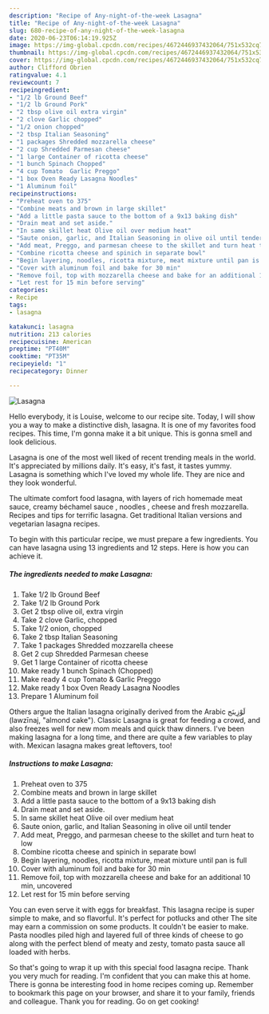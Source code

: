 ```yaml
---
description: "Recipe of Any-night-of-the-week Lasagna"
title: "Recipe of Any-night-of-the-week Lasagna"
slug: 680-recipe-of-any-night-of-the-week-lasagna
date: 2020-06-23T06:14:19.925Z
image: https://img-global.cpcdn.com/recipes/4672446937432064/751x532cq70/lasagna-recipe-main-photo.jpg
thumbnail: https://img-global.cpcdn.com/recipes/4672446937432064/751x532cq70/lasagna-recipe-main-photo.jpg
cover: https://img-global.cpcdn.com/recipes/4672446937432064/751x532cq70/lasagna-recipe-main-photo.jpg
author: Clifford Obrien
ratingvalue: 4.1
reviewcount: 7
recipeingredient:
- "1/2 lb Ground Beef"
- "1/2 lb Ground Pork"
- "2 tbsp olive oil extra virgin"
- "2 clove Garlic chopped"
- "1/2 onion chopped"
- "2 tbsp Italian Seasoning"
- "1 packages Shredded mozzarella cheese"
- "2 cup Shredded Parmesan cheese"
- "1 large Container of ricotta cheese"
- "1 bunch Spinach Chopped"
- "4 cup Tomato  Garlic Preggo"
- "1 box Oven Ready Lasagna Noodles"
- "1 Aluminum foil"
recipeinstructions:
- "Preheat oven to 375"
- "Combine meats and brown in large skillet"
- "Add a little pasta sauce to the bottom of a 9x13 baking dish"
- "Drain meat and set aside."
- "In same skillet heat Olive oil over medium heat"
- "Saute onion, garlic, and Italian Seasoning in olive oil until tender"
- "Add meat, Preggo, and parmesan cheese to the skillet and turn heat to low"
- "Combine ricotta cheese and spinich in separate bowl"
- "Begin layering, noodles, ricotta mixture, meat mixture until pan is full"
- "Cover with aluminum foil and bake for 30 min"
- "Remove foil, top with mozzarella cheese and bake for an additional 10 min, uncovered"
- "Let rest for 15 min before serving"
categories:
- Recipe
tags:
- lasagna

katakunci: lasagna 
nutrition: 213 calories
recipecuisine: American
preptime: "PT40M"
cooktime: "PT35M"
recipeyield: "1"
recipecategory: Dinner

---
```



![Lasagna](https://img-global.cpcdn.com/recipes/4672446937432064/751x532cq70/lasagna-recipe-main-photo.jpg)

Hello everybody, it is Louise, welcome to our recipe site. Today, I will show you a way to make a distinctive dish, lasagna. It is one of my favorites food recipes. This time, I'm gonna make it a bit unique. This is gonna smell and look delicious.

Lasagna is one of the most well liked of recent trending meals in the world. It's appreciated by millions daily. It's easy, it's fast, it tastes yummy. Lasagna is something which I've loved my whole life. They are nice and they look wonderful.

The ultimate comfort food lasagna, with layers of rich homemade meat sauce, creamy béchamel sauce , noodles , cheese and fresh mozzarella. Recipes and tips for terrific lasagna. Get traditional Italian versions and vegetarian lasagna recipes.


To begin with this particular recipe, we must prepare a few ingredients. You can have lasagna using 13 ingredients and 12 steps. Here is how you can achieve it.

<!--inarticleads1-->

##### The ingredients needed to make Lasagna:

1. Take 1/2 lb Ground Beef
1. Take 1/2 lb Ground Pork
1. Get 2 tbsp olive oil, extra virgin
1. Take 2 clove Garlic, chopped
1. Take 1/2 onion, chopped
1. Take 2 tbsp Italian Seasoning
1. Take 1 packages Shredded mozzarella cheese
1. Get 2 cup Shredded Parmesan cheese
1. Get 1 large Container of ricotta cheese
1. Make ready 1 bunch Spinach (Chopped)
1. Make ready 4 cup Tomato &amp; Garlic Preggo
1. Make ready 1 box Oven Ready Lasagna Noodles
1. Prepare 1 Aluminum foil


Others argue the Italian lasagna originally derived from the Arabic لَوْزِينَج‎ (lawzīnaj, &#34;almond cake&#34;). Classic Lasagna is great for feeding a crowd, and also freezes well for new mom meals and quick thaw dinners. I&#39;ve been making lasagna for a long time, and there are quite a few variables to play with. Mexican lasagna makes great leftovers, too! 

<!--inarticleads2-->

##### Instructions to make Lasagna:

1. Preheat oven to 375
1. Combine meats and brown in large skillet
1. Add a little pasta sauce to the bottom of a 9x13 baking dish
1. Drain meat and set aside.
1. In same skillet heat Olive oil over medium heat
1. Saute onion, garlic, and Italian Seasoning in olive oil until tender
1. Add meat, Preggo, and parmesan cheese to the skillet and turn heat to low
1. Combine ricotta cheese and spinich in separate bowl
1. Begin layering, noodles, ricotta mixture, meat mixture until pan is full
1. Cover with aluminum foil and bake for 30 min
1. Remove foil, top with mozzarella cheese and bake for an additional 10 min, uncovered
1. Let rest for 15 min before serving


You can even serve it with eggs for breakfast. This lasagna recipe is super simple to make, and so flavorful. It&#39;s perfect for potlucks and other The site may earn a commission on some products. It couldn&#39;t be easier to make. Pasta noodles piled high and layered full of three kinds of cheese to go along with the perfect blend of meaty and zesty, tomato pasta sauce all loaded with herbs. 

So that's going to wrap it up with this special food lasagna recipe. Thank you very much for reading. I'm confident that you can make this at home. There is gonna be interesting food in home recipes coming up. Remember to bookmark this page on your browser, and share it to your family, friends and colleague. Thank you for reading. Go on get cooking!
